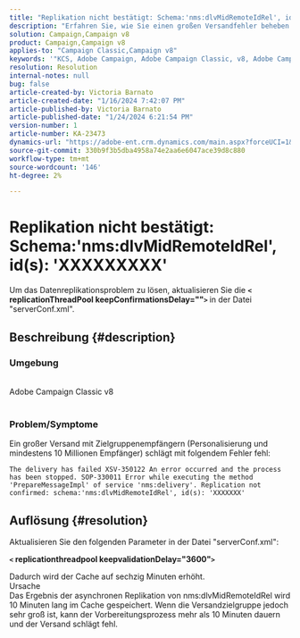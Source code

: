 ```yaml
---
title: "Replikation nicht bestätigt: Schema:'nms:dlvMidRemoteIdRel', id(s): 'XXXXXXXXX'"
description: "Erfahren Sie, wie Sie einen großen Versandfehler beheben können."
solution: Campaign,Campaign v8
product: Campaign,Campaign v8
applies-to: "Campaign Classic,Campaign v8"
keywords: '"KCS, Adobe Campaign, Adobe Campaign Classic, v8, Adobe Campaign Classic v8, Bereitstellung schlägt mit "Replikation nicht bestätigt: Schema"fehl:nms:dlvMidRemoteIdRel, id(s): xxxxxx''"'
resolution: Resolution
internal-notes: null
bug: false
article-created-by: Victoria Barnato
article-created-date: "1/16/2024 7:42:07 PM"
article-published-by: Victoria Barnato
article-published-date: "1/24/2024 6:21:54 PM"
version-number: 1
article-number: KA-23473
dynamics-url: "https://adobe-ent.crm.dynamics.com/main.aspx?forceUCI=1&pagetype=entityrecord&etn=knowledgearticle&id=f17f594f-a7b4-ee11-a569-6045bd006704"
source-git-commit: 330b9f3b5dba4958a74e2aa6e6047ace39d8c880
workflow-type: tm+mt
source-wordcount: '146'
ht-degree: 2%

---
```


# Replikation nicht bestätigt: Schema:&#39;nms:dlvMidRemoteIdRel&#39;, id(s): &#39;XXXXXXXXX&#39;


Um das Datenreplikationsproblem zu lösen, aktualisieren Sie die <b>`<` replicationThreadPool keepConfirmationsDelay=&quot;&quot;`>` </b> in der Datei &quot;serverConf.xml&quot;.

## Beschreibung {#description}


### Umgebung

<br>Adobe Campaign Classic v8<br><br>

### Problem/Symptome

Ein großer Versand mit Zielgruppenempfängern (Personalisierung und mindestens 10 Millionen Empfänger) schlägt mit folgendem Fehler fehl:

`The delivery has failed XSV-350122 An error occurred and the process has been stopped. SOP-330011 Error while executing the method 'PrepareMessageImpl' of service 'nms:delivery'. Replication not confirmed: schema:'nms:dlvMidRemoteIdRel', id(s): 'XXXXXXX'`


## Auflösung {#resolution}


Aktualisieren Sie den folgenden Parameter in der Datei &quot;serverConf.xml&quot;:

<b>`<` replicationthreadpool keepvalidationDelay=&quot;3600&quot;`>` </b>

Dadurch wird der Cache auf sechzig Minuten erhöht.
<br>Ursache<br>
Das Ergebnis der asynchronen Replikation von nms:dlvMidRemoteIdRel wird 10 Minuten lang im Cache gespeichert. Wenn die Versandzielgruppe jedoch sehr groß ist, kann der Vorbereitungsprozess mehr als 10 Minuten dauern und der Versand schlägt fehl.
